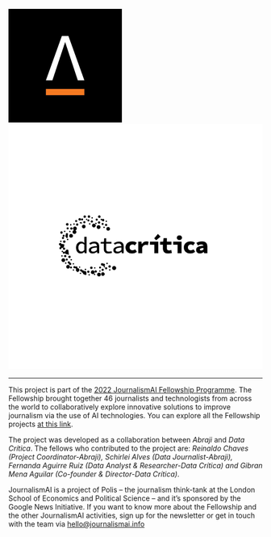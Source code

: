 [![Abraji](img/abraji_logo.png)](https://www.abraji.org.br/)
[![Data Crítica](img/Logo-Data-Critica.png)](https://datacritica.org/)

----
This project is part of the [2022 JournalismAI Fellowship Programme](https://www.lse.ac.uk/media-and-communications/polis/JournalismAI/Fellowship-Programme). The Fellowship brought together 46 journalists and technologists from across the world to collaboratively explore innovative solutions to improve journalism via the use of AI technologies. You can explore all the Fellowship projects [at this link](https://www.lse.ac.uk/media-and-communications/polis/JournalismAI/Fellowship-Programme).

The project was developed as a collaboration between *Abraji* and *Data Crítica*. The fellows who contributed to the project are: *Reinaldo Chaves (Project Coordinator-Abraji), Schirlei Alves (Data Journalist-Abraji), Fernanda Aguirre Ruiz (Data Analyst & Researcher-Data Crítica) and Gibran Mena Aguilar (Co-founder & Director-Data Crítica)*.

JournalismAI is a project of Polis – the journalism think-tank at the London School of Economics and Political Science – and it’s sponsored by the Google News Initiative. If you want to know more about the Fellowship and the other JournalismAI activities, sign up for the newsletter or get in touch with the team via hello@journalismai.info
